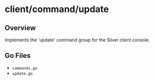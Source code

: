# client/command/update

## Overview

Implements the 'update' command group for the Sliver client console.

## Go Files

- `commands.go`
- `update.go`
